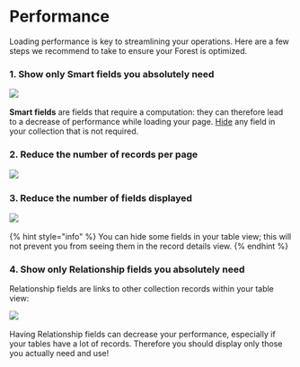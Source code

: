 # Performance

Loading performance is key to streamlining your operations. Here are a few steps we recommend to take to ensure your Forest is optimized.

### 1. Show only Smart fields you absolutely need

![](<../.gitbook/assets/Capture d’écran 2022-01-27 à 12.24.02.png>)

**Smart fields** are fields that require a computation: they can therefore lead to a decrease of performance while loading your page. [Hide](../getting-started/master-your-ui/using-the-layout-editor-mode/customizing-the-table-view.md#show-hide-fields) any field in your collection that is not required.

### 2. Reduce the number of records per page

![](<../.gitbook/assets/Capture d’écran 2019-07-01 à 17.47.06.png>)

### 3. Reduce the number of fields displayed

![](<../.gitbook/assets/Capture d’écran 2019-07-01 à 17.47.55 (1).png>)

{% hint style="info" %}
You can hide some fields in your table view; this will not prevent you from seeing them in the record details view.
{% endhint %}

### 4. Show only Relationship fields you absolutely need

Relationship fields are links to other collection records within your table view:

![](<../.gitbook/assets/Capture d’écran 2019-07-01 à 17.49.03.png>)

Having Relationship fields can decrease your performance, especially if your tables have a lot of records. Therefore you should display only those you actually need and use!
